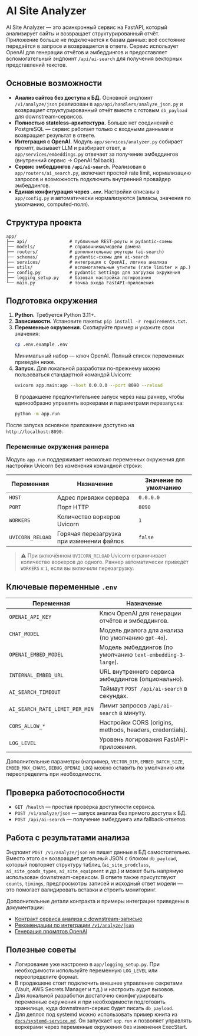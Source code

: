 # AI Site Analyzer

AI Site Analyzer — это асинхронный сервис на FastAPI, который анализирует сайты и
возвращает структурированный отчёт. Приложение больше не подключается к базам
данных: всё состояние передаётся в запросе и возвращается в ответе. Сервис
использует OpenAI для генерации отчётов и эмбеддингов и предоставляет
вспомогательный эндпоинт `/api/ai-search` для получения векторных
представлений текстов.

## Основные возможности

- **Анализ сайтов без доступа к БД.** Основной эндпоинт `/v1/analyze/json`
  реализован в `app/api/handlers/analyze_json.py` и возвращает
  структурированный отчёт вместе с готовым `db_payload` для downstream-сервисов.
- **Полностью stateless-архитектура.** Больше нет соединений с PostgreSQL —
  сервис работает только с входными данными и возвращает результат в ответе.
- **Интеграция с OpenAI.** Модуль `app/services/analyzer.py` собирает промпт,
  вызывает LLM и разбирает ответ, а `app/services/embeddings.py` отвечает за
  получение эмбеддингов (внутренний сервис → OpenAI fallback).
- **Сервис эмбеддингов `/api/ai-search`.** Реализован в
  `app/routers/ai_search.py`, включает простой rate limit, нормализацию запросов
  и возможность подключить внутренний провайдер эмбеддингов.
- **Единая конфигурация через `.env`.** Настройки описаны в `app/config.py` и
  автоматически нормализуются (алиасы, значения по умолчанию, computed-поля).

## Структура проекта

```text
app/
├── api/                # публичные REST-роуты и pydantic-схемы
├── models/             # справочники/модели домена
├── routers/            # дополнительные роутеры (ai-search)
├── schemas/            # pydantic-схемы для ai-search
├── services/           # интеграция с OpenAI, логика анализа
├── utils/              # вспомогательные утилиты (rate limiter и др.)
├── config.py           # pydantic Settings для загрузки окружения
├── logging_setup.py    # базовая настройка логирования
└── main.py             # точка входа FastAPI-приложения
```

## Подготовка окружения

1. **Python.** Требуется Python 3.11+.
2. **Зависимости.** Установите пакеты: `pip install -r requirements.txt`.
3. **Переменные окружения.** Скопируйте пример и укажите свои значения:
   ```bash
   cp .env.example .env
   ```
   Минимальный набор — ключ OpenAI. Полный список переменных приведён ниже.
4. **Запуск.** Для локальной разработки по-прежнему можно пользоваться
   стандартной командой Uvicorn:
   ```bash
   uvicorn app.main:app --host 0.0.0.0 --port 8090 --reload
   ```
   В продакшене предпочтительнее запуск через наш раннер, чтобы единообразно
   управлять воркерами и параметрами перезапуска:
   ```bash
   python -m app.run
   ```

После запуска основное приложение доступно на `http://localhost:8090`.

### Переменные окружения раннера

Модуль `app.run` поддерживает несколько переменных окружения для настройки
Uvicorn без изменения командной строки:

| Переменная | Назначение | Значение по умолчанию |
| --- | --- | --- |
| `HOST` | Адрес привязки сервера | `0.0.0.0` |
| `PORT` | Порт HTTP | `8090` |
| `WORKERS` | Количество воркеров Uvicorn | `1` |
| `UVICORN_RELOAD` | Горячая перезагрузка при изменении файлов | `false` |

> ⚠️ При включённом `UVICORN_RELOAD` Uvicorn ограничивает количество воркеров до
> одного. Раннер автоматически приведёт `WORKERS` к `1`, если вы включили
> перезагрузку.

## Ключевые переменные `.env`

| Переменная | Назначение |
| --- | --- |
| `OPENAI_API_KEY` | Ключ OpenAI для генерации отчётов и эмбеддингов. |
| `CHAT_MODEL` | Модель диалога для анализа (по умолчанию `gpt-4o`). |
| `OPENAI_EMBED_MODEL` | Модель эмбеддингов (по умолчанию `text-embedding-3-large`). |
| `INTERNAL_EMBED_URL` | URL внутреннего сервиса эмбеддингов (опционально). |
| `AI_SEARCH_TIMEOUT` | Таймаут `POST /api/ai-search` в секундах. |
| `AI_SEARCH_RATE_LIMIT_PER_MIN` | Лимит запросов `/api/ai-search` в минуту. |
| `CORS_ALLOW_*` | Настройки CORS (origins, methods, headers, credentials). |
| `LOG_LEVEL` | Уровень логирования FastAPI-приложения. |

Дополнительные параметры (например, `VECTOR_DIM`, `EMBED_BATCH_SIZE`,
`EMBED_MAX_CHARS`, `DEBUG_OPENAI_LOG`) можно оставить по умолчанию или
переопределить при необходимости.

## Проверка работоспособности

- `GET /health` — простая проверка доступности сервиса.
- `POST /v1/analyze/json` — запуск анализа без прямого доступа к БД.
- `POST /api/ai-search` — получение эмбеддинга или fallback-ответов.

## Работа с результатами анализа

Эндпоинт `POST /v1/analyze/json` не пишет данные в БД самостоятельно. Вместо
этого он возвращает детальный JSON с блоком `db_payload`, который повторяет
структуру таблиц (`ai_site_prodclass`, `ai_site_goods_types`, `ai_site_equipment`
и др.) и может быть напрямую использован downstream-сервисом. В ответе также
присутствуют `counts`, `timings`, предпросмотры записей и исходный ответ модели —
это помогает валидировать вставки и строить мониторинг.

Дополнительные детали контракта и примеры интеграции приведены в документации:

- [Контракт сервиса анализа с downstream-записью](docs/analyze_json_downstream_contract.md)
- [Рекомендации по интеграции `/v1/analyze/json`](docs/analyze_json_integration.md)
- [Генерация промптов OpenAI](docs/prompt_templates.md)

## Полезные советы

- Логирование уже настроено в `app/logging_setup.py`. При необходимости
  используйте переменную `LOG_LEVEL` или переопределите формат.
- В продакшене стоит подключить внешнее управление секретами (Vault, AWS Secrets
  Manager и т.д.) и настроить аудит вызовов.
- Для локальной разработки достаточно сконфигурировать переменные окружения и
  при необходимости подготовить хранилище, куда downstream-сервис будет писать
  `db_payload`.
- Для деплоя под systemd можно использовать пример юнита из
  [`docs/systemd-service.md`](docs/systemd-service.md). Он запускает `app.run`
  и позволяет управлять воркерами через переменные окружения без изменения
  ExecStart.
